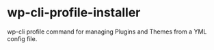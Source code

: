 # wp-cli-profile-installer
wp-cli profile  command for managing Plugins and Themes from a YML config file.
